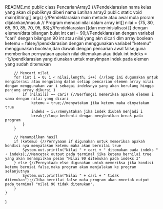 README.md
public class PencarianArray2 {//Pendeklarasian nama kelas yang akan di publiknya diberi nama Latihan array2
    public static void main(String[] args) {//Pendeklarasian main metode atau awal mula proram dijalankan/masuk
        // Program mencari nilai dalam array
        int[] nilai = {75, 80, 65, 90, 85, 70, 95, 88};//Pendeklarasian []dan meninisialisasi [] dengan elemen/data bilangan bulat
        int cari = 90;//Pendeklarasian dengan variabel "cari" dengan bilangan 90 int atau nilai yang akn dicari dlm array
        boolean ketemu = false;//pendklarasian dengan menggunakan variabel "ketemu" menggunakan boolean,dan diawali dengan pencarian awal false,guna memberikan pernyataan apakah nilai ditemukan atau tidak
        int indeks = -1;//pendklarasian yang diunakan untuk menyimpan indek pada elemen yang sudah ditemukan

        // Mencari nilai
        for (int i = 0; i < nilai.length; i++) {//loop ini dugunakan untuk mengiterasi atau mengulang dalam setiap pencarian elemen array nilai dengan menggunakan var i sebagai indeksnya yang akan berulang hingga panjang array dikurai 1  
            if (nilai[i] == cari) {//Berfungsi memeriksa apakah elemen i sama dengan nilai yang dicari
                ketemu = true;//menyatakan jika ketemu maka dinyatakan true 
                indeks = i;//menyatakan jika indek diubah menjadi i
                break;//loop berhenti dengan menybeutkan break pada program
            }
        }

        // Menampilkan hasil
        if (ketemu) {//Pernyaaan if digunakan untuk memeriksa apakah kondisi nya menyatakan ketemu maka akan bernilai true
            System.out.println("Nilai " + cari + " ditemukan pada indeks " + indeks);//Mencetak output pada terminal jika ketemu bernilai true yang akan menampilkan pesan "Nilai 90 ditemukan pada indeks 3"
        } else {//Pernyataab else digunakan untuk memeriksa jika kondisi ketemu berniai false,maka program akan menjalakan ke program selanjutnya 
            System.out.println("Nilai " + cari + " tidak ditemukan");//Jika bernilai false maka program akan mncetak output pada terminal "nilai 90 tidak ditemukan".
        }
    }
}
